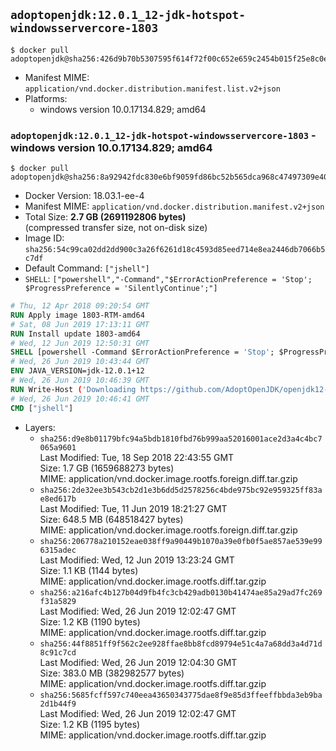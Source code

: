 ## `adoptopenjdk:12.0.1_12-jdk-hotspot-windowsservercore-1803`

```console
$ docker pull adoptopenjdk@sha256:426d9b70b5307595f614f72f00c652e659c2454b015f25e8c0ea3b957f617455
```

-	Manifest MIME: `application/vnd.docker.distribution.manifest.list.v2+json`
-	Platforms:
	-	windows version 10.0.17134.829; amd64

### `adoptopenjdk:12.0.1_12-jdk-hotspot-windowsservercore-1803` - windows version 10.0.17134.829; amd64

```console
$ docker pull adoptopenjdk@sha256:8a92942fdc830e6bf9059fd86bc52b565dca968c47497309e4057836159db619
```

-	Docker Version: 18.03.1-ee-4
-	Manifest MIME: `application/vnd.docker.distribution.manifest.v2+json`
-	Total Size: **2.7 GB (2691192806 bytes)**  
	(compressed transfer size, not on-disk size)
-	Image ID: `sha256:54c99ca02dd2dd900c3a26f6261d18c4593d85eed714e8ea2446db7066b5c7df`
-	Default Command: `["jshell"]`
-	`SHELL`: `["powershell","-Command","$ErrorActionPreference = 'Stop'; $ProgressPreference = 'SilentlyContinue';"]`

```dockerfile
# Thu, 12 Apr 2018 09:20:54 GMT
RUN Apply image 1803-RTM-amd64
# Sat, 08 Jun 2019 17:13:11 GMT
RUN Install update 1803-amd64
# Wed, 12 Jun 2019 12:50:31 GMT
SHELL [powershell -Command $ErrorActionPreference = 'Stop'; $ProgressPreference = 'SilentlyContinue';]
# Wed, 26 Jun 2019 10:43:44 GMT
ENV JAVA_VERSION=jdk-12.0.1+12
# Wed, 26 Jun 2019 10:46:39 GMT
RUN Write-Host ('Downloading https://github.com/AdoptOpenJDK/openjdk12-binaries/releases/download/jdk-12.0.1%2B12/OpenJDK12U-jdk_x64_windows_hotspot_12.0.1_12.msi ...');         [Net.ServicePointManager]::SecurityProtocol = [Net.SecurityProtocolType]::Tls12;         wget https://github.com/AdoptOpenJDK/openjdk12-binaries/releases/download/jdk-12.0.1%2B12/OpenJDK12U-jdk_x64_windows_hotspot_12.0.1_12.msi -O 'openjdk.msi';         Write-Host ('Verifying sha256 (c08f97625f0562889497b4cfc023bd06ada9554050c9b34c1050167fcf89847c) ...');         if ((Get-FileHash openjdk.msi -Algorithm sha256).Hash -ne 'c08f97625f0562889497b4cfc023bd06ada9554050c9b34c1050167fcf89847c') {                 Write-Host 'FAILED!';                 exit 1;         };                 New-Item -ItemType Directory -Path C:\temp | Out-Null;                 Write-Host 'Installing using MSI ...';         Start-Process -FilePath "msiexec.exe" -ArgumentList '/i', 'openjdk.msi', '/L*V', 'C:\temp\OpenJDK.log',         '/quiet', 'ADDLOCAL=FeatureEnvironment,FeatureJarFileRunWith,FeatureJavaHome' -Wait -Passthru;         Write-Host 'Removing openjdk.msi ...';         Remove-Item openjdk.msi -Force;         Remove-Item -Path C:\temp -Recurse | Out-Null;
# Wed, 26 Jun 2019 10:46:41 GMT
CMD ["jshell"]
```

-	Layers:
	-	`sha256:d9e8b01179bfc94a5bdb1810fbd76b999aa52016001ace2d3a4c4bc7065a9601`  
		Last Modified: Tue, 18 Sep 2018 22:43:55 GMT  
		Size: 1.7 GB (1659688273 bytes)  
		MIME: application/vnd.docker.image.rootfs.foreign.diff.tar.gzip
	-	`sha256:2de32ee3b543cb2d1e3b6dd5d2578256c4bde975bc92e959325ff83ae8ed617b`  
		Last Modified: Tue, 11 Jun 2019 18:21:27 GMT  
		Size: 648.5 MB (648518427 bytes)  
		MIME: application/vnd.docker.image.rootfs.foreign.diff.tar.gzip
	-	`sha256:206778a210152eae038ff9a90449b1070a39e0fb0f5ae857ae539e996315adec`  
		Last Modified: Wed, 12 Jun 2019 13:23:24 GMT  
		Size: 1.1 KB (1144 bytes)  
		MIME: application/vnd.docker.image.rootfs.diff.tar.gzip
	-	`sha256:a216afc4b127b04d9fb4fc3cb429adb0130b41474ae85a29ad7fc269f31a5829`  
		Last Modified: Wed, 26 Jun 2019 12:02:47 GMT  
		Size: 1.2 KB (1190 bytes)  
		MIME: application/vnd.docker.image.rootfs.diff.tar.gzip
	-	`sha256:44f8851ff9f562c2ee928ffae8bb8fcd89794e51c4a7a68dd3a4d71d8c91c7cd`  
		Last Modified: Wed, 26 Jun 2019 12:04:30 GMT  
		Size: 383.0 MB (382982577 bytes)  
		MIME: application/vnd.docker.image.rootfs.diff.tar.gzip
	-	`sha256:5685fcff597c740eea43650343775dae8f9e85d3ffeeffbbda3eb9ba2d1b44f9`  
		Last Modified: Wed, 26 Jun 2019 12:02:47 GMT  
		Size: 1.2 KB (1195 bytes)  
		MIME: application/vnd.docker.image.rootfs.diff.tar.gzip
